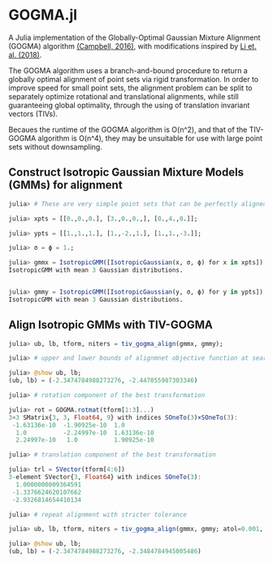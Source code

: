 # GOGMA.jl

A Julia implementation of the Globally-Optimal Gaussian Mixture Alignment (GOGMA) algorithm [(Campbell, 2016)](https://arxiv.org/abs/1603.00150), with modifications inspired by
[Li et. al. (2018)](https://arxiv.org/abs/1812.11307). 

The GOGMA algorithm uses a branch-and-bound procedure to return a globally optimal alignment of point sets via rigid transformation. In order to improve speed for small point sets, the alignment problem can be split to separately optimize rotational and translational alignments, while still guaranteeing global optimality, through the using of translation invariant vectors (TIVs).

Becaues the runtime of the GOGMA algorithm is O(n^2), and that of the TIV-GOGMA algorithm is O(n^4), they may be unsuitable for use with large point sets without downsampling. 

## Construct Isotropic Gaussian Mixture Models (GMMs) for alignment

```julia
julia> # These are very simple point sets that can be perfectly aligned

julia> xpts = [[0.,0.,0.], [3.,0.,0.,], [0.,4.,0.]];

julia> ypts = [[1.,1.,1.], [1.,-2.,1.], [1.,1.,-3.]];

julia> σ = ϕ = 1.;

julia> gmmx = IsotropicGMM([IsotropicGaussian(x, σ, ϕ) for x in xpts])
IsotropicGMM with mean 3 Gaussian distributions.


julia> gmmy = IsotropicGMM([IsotropicGaussian(y, σ, ϕ) for y in ypts])
IsotropicGMM with mean 3 Gaussian distributions.
```

## Align Isotropic GMMs with TIV-GOGMA

```julia
julia> ub, lb, tform, niters = tiv_gogma_align(gmmx, gmmy);

julia> # upper and lower bounds of alignmnet objective function at search termination

julia> @show ub, lb;
(ub, lb) = (-2.3474784988273276, -2.447055987303346)

julia> # rotation component of the best transformation

julia> rot = GOGMA.rotmat(tform[1:3]...)
3×3 SMatrix{3, 3, Float64, 9} with indices SOneTo(3)×SOneTo(3):
 -1.63136e-10  -1.90925e-10  1.0
  1.0          -2.24997e-10  1.63136e-10
  2.24997e-10   1.0          1.90925e-10

julia> # translation component of the best transformation

julia> trl = SVector(tform[4:6])
3-element SVector{3, Float64} with indices SOneTo(3):
  1.0000000009364591
 -1.3376624620107662
 -2.9326814654410134

julia> # repeat alignment with stricter tolerance

julia> ub, lb, tform, niters = tiv_gogma_align(gmmx, gmmy; atol=0.001, rtol=0.);

julia> @show ub, lb;
(ub, lb) = (-2.3474784988273276, -2.3484784945005486)
```
